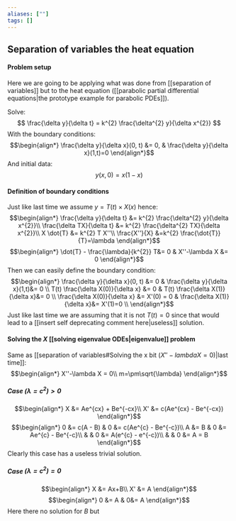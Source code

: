 ```yaml
---
aliases: [""]
tags: []
---
```


## Separation of variables the heat equation
#### Problem setup
Here we are going to be applying what was done from [[separation of variables]] but to the heat equation ([[parabolic partial differential equations|the prototype example for parabolic PDEs]]).

Solve:
$$ \frac{\delta y}{\delta t} = k^{2} \frac{\delta^{2} y}{\delta x^{2}} $$
With the boundary conditions:
$$\begin{align*}
\frac{\delta y}{\delta x}(0, t) &= 0, & \frac{\delta y}{\delta x}(1,t)=0  
\end{align*}$$
And initial data:
$$ y(x,0) = x(1-x) $$


#### Definition of boundary conditions
Just like last time we assume $y=T(t)\times X(x)$ hence:
$$\begin{align*}
\frac{\delta y}{\delta t} &=  k^{2} \frac{\delta^{2} y}{\delta x^{2}}\\
\frac{\delta TX}{\delta t} &=  k^{2} \frac{\delta^{2} TX}{\delta x^{2}}\\
X \dot{T} &=  k^{2} T X''\\
 \frac{X''}{X} &=k^{2} \frac{\dot{T}}{T}=\lambda 
\end{align*}$$
$$\begin{align*}
 \dot{T} - \frac{\lambda}{k^{2}} T&= 0 & X''-\lambda X &=  0
\end{align*}$$
Then we can easily define the boundary condition:
$$\begin{align*}
\frac{\delta y}{\delta x}(0, t) &= 0  & \frac{\delta y}{\delta x}(1,t)&= 0 \\
T(t) \frac{\delta X(0)}{\delta x} &= 0  & T(t) \frac{\delta X(1)}{\delta x}&= 0 \\
 \frac{\delta X(0)}{\delta x} &= X'(0) = 0  & \frac{\delta X(1)}{\delta x}&= X'(1)=0 \\
\end{align*}$$
Just like last time we are assuming that it is not $T(t)=0$ since that would lead to a [[insert self deprecating comment here|useless]] solution.

#### Solving the $X$ [[solving eigenvalue ODEs|eigenvalue]] problem
Same as [[separation of variables#Solving the x bit ($X'' - lambda X=0$)|last time]]:
$$\begin{align*}
 X''-\lambda X =  0\\
m=\pm\sqrt{\lambda}
\end{align*}$$
##### Case $(\lambda=c^{2})>0$ 
$$\begin{align*}
X &= Ae^{cx} + Be^{-cx}\\
X' &= c(Ae^{cx} - Be^{-cx})
\end{align*}$$
$$\begin{align*}
0 &= c(A - B) & 0 &= c(Ae^{c} - Be^{-c})\\
A &= B & 0 &= Ae^{c} - Be^{-c}\\
& & 0 &= A(e^{c} - e^{-c})\\
& & 0 &= A = B
\end{align*}$$
Clearly this case has a useless trivial solution.

##### Case $(\lambda=c^{2})=0$
$$\begin{align*}
X &= Ax+B\\
X' &= A
\end{align*}$$
$$\begin{align*}
0 &= A & 0&= A
\end{align*}$$
Here there no solution for $B$ but

